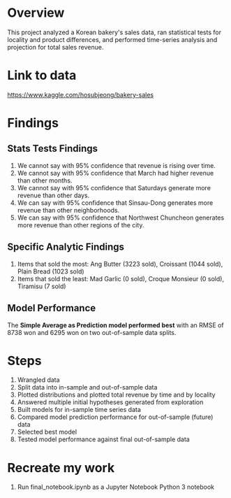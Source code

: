 # Overview
This project analyzed a Korean bakery's sales data, ran statistical tests for locality and product differences, and performed time-series analysis and projection for total sales revenue.

# Link to data
https://www.kaggle.com/hosubjeong/bakery-sales

# Findings
## Stats Tests Findings
1. We cannot say with 95% confidence that revenue is rising over time.
2. We cannot say with 95% confidence that March had higher revenue than other months.
3. We cannot say with 95% confidence that Saturdays generate more revenue than other days.
4. We can say with 95% confidence that Sinsau-Dong generates more revenue than other neighborhoods.
5. We can say with 95% confidence that Northwest Chuncheon generates more revenue than other regions of the city.

## Specific Analytic Findings
1. Items that sold the most: Ang Butter (3223 sold), Croissant (1044 sold), Plain Bread (1023 sold)
2. Items that sold the least: Mad Garlic (0 sold), Croque Monsieur (0 sold), Tiramisu (7 sold)

## Model Performance
The **Simple Average as Prediction model performed best** with an RMSE of 8738 won and 6295 won on two out-of-sample data splits.

# Steps
1. Wrangled data
2. Split data into in-sample and out-of-sample data
2. Plotted distributions and plotted total revenue by time and by locality
4. Answered multiple initial hypotheses generated from exploration
5. Built models for in-sample time series data
6. Compared model prediction performance for out-of-sample (future) data
7. Selected best model
8. Tested model performance against final out-of-sample data

# Recreate my work
1. Run final_notebook.ipynb as a Jupyter Notebook Python 3 notebook